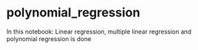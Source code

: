 # polynomial_regression
In this notebook: Linear regression, multiple linear regression and polynomial regression is done
